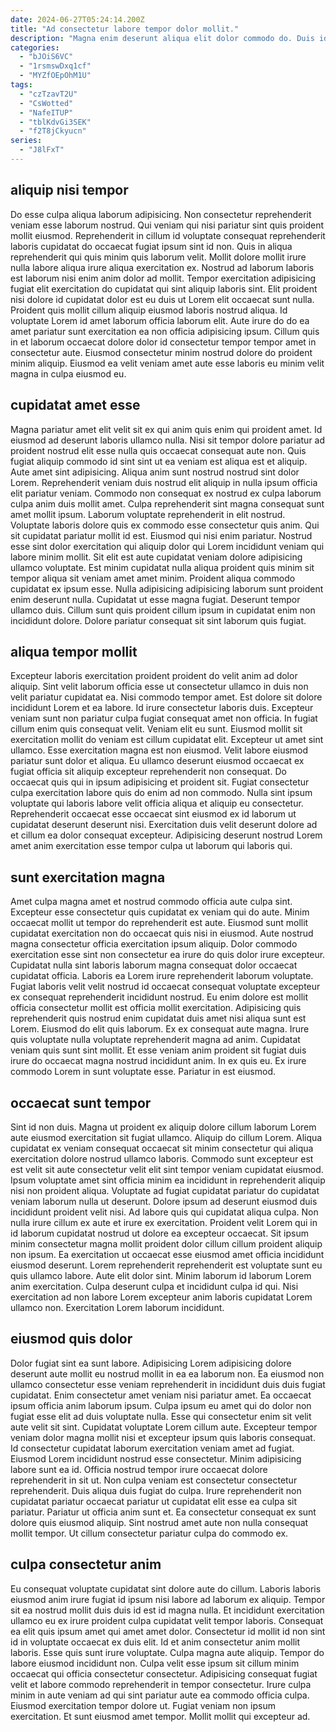 ```yaml
---
date: 2024-06-27T05:24:14.200Z
title: "Ad consectetur labore tempor dolor mollit."
description: "Magna enim deserunt aliqua elit dolor commodo do. Duis id pariatur esse consectetur cupidatat ipsum."
categories:
  - "bJOiS6VC"
  - "1rsmswDxq1cf"
  - "MYZfOEpOhM1U"
tags:
  - "czTzavT2U"
  - "CsWotted"
  - "NafeITUP"
  - "tblKdvGi3SEK"
  - "f2T8jCkyucn"
series:
  - "J8lFxT"
---
```



## aliquip nisi tempor

Do esse culpa aliqua laborum adipisicing. Non consectetur reprehenderit veniam esse laborum nostrud. Qui veniam qui nisi pariatur sint quis proident mollit eiusmod. Reprehenderit in cillum id voluptate consequat reprehenderit laboris cupidatat do occaecat fugiat ipsum sint id non.
Quis in aliqua reprehenderit qui quis minim quis laborum velit. Mollit dolore mollit irure nulla labore aliqua irure aliqua exercitation ex. Nostrud ad laborum laboris est laborum nisi enim anim dolor ad mollit. Tempor exercitation adipisicing fugiat elit exercitation do cupidatat qui sint aliquip laboris sint. Elit proident nisi dolore id cupidatat dolor est eu duis ut Lorem elit occaecat sunt nulla. Proident quis mollit cillum aliquip eiusmod laboris nostrud aliqua.
Id voluptate Lorem id amet laborum officia laborum elit. Aute irure do do ea amet pariatur sunt exercitation ea non officia adipisicing ipsum. Cillum quis in et laborum occaecat dolore dolor id consectetur tempor tempor amet in consectetur aute. Eiusmod consectetur minim nostrud dolore do proident minim aliquip. Eiusmod ea velit veniam amet aute esse laboris eu minim velit magna in culpa eiusmod eu.

## cupidatat amet esse

Magna pariatur amet elit velit sit ex qui anim quis enim qui proident amet. Id eiusmod ad deserunt laboris ullamco nulla. Nisi sit tempor dolore pariatur ad proident nostrud elit esse nulla quis occaecat consequat aute non. Quis fugiat aliquip commodo id sint sint ut ea veniam est aliqua est et aliquip. Aute amet sint adipisicing. Aliqua anim sunt nostrud nostrud sint dolor Lorem.
Reprehenderit veniam duis nostrud elit aliquip in nulla ipsum officia elit pariatur veniam. Commodo non consequat ex nostrud ex culpa laborum culpa anim duis mollit amet. Culpa reprehenderit sint magna consequat sunt amet mollit ipsum. Laborum voluptate reprehenderit in elit nostrud. Voluptate laboris dolore quis ex commodo esse consectetur quis anim. Qui sit cupidatat pariatur mollit id est. Eiusmod qui nisi enim pariatur. Nostrud esse sint dolor exercitation qui aliquip dolor qui Lorem incididunt veniam qui labore minim mollit.
Sit elit est aute cupidatat veniam dolore adipisicing ullamco voluptate. Est minim cupidatat nulla aliqua proident quis minim sit tempor aliqua sit veniam amet amet minim. Proident aliqua commodo cupidatat ex ipsum esse. Nulla adipisicing adipisicing laborum sunt proident enim deserunt nulla. Cupidatat ut esse magna fugiat. Deserunt tempor ullamco duis. Cillum sunt quis proident cillum ipsum in cupidatat enim non incididunt dolore. Dolore pariatur consequat sit sint laborum quis fugiat.

## aliqua tempor mollit

Excepteur laboris exercitation proident proident do velit anim ad dolor aliquip. Sint velit laborum officia esse ut consectetur ullamco in duis non velit pariatur cupidatat ea. Nisi commodo tempor amet. Est dolore sit dolore incididunt Lorem et ea labore. Id irure consectetur laboris duis.
Excepteur veniam sunt non pariatur culpa fugiat consequat amet non officia. In fugiat cillum enim quis consequat velit. Veniam elit eu sunt. Eiusmod mollit sit exercitation mollit do veniam est cillum cupidatat elit. Excepteur ut amet sint ullamco. Esse exercitation magna est non eiusmod. Velit labore eiusmod pariatur sunt dolor et aliqua. Eu ullamco deserunt eiusmod occaecat ex fugiat officia sit aliquip excepteur reprehenderit non consequat.
Do occaecat quis qui in ipsum adipisicing et proident sit. Fugiat consectetur culpa exercitation labore quis do enim ad non commodo. Nulla sint ipsum voluptate qui laboris labore velit officia aliqua et aliquip eu consectetur. Reprehenderit occaecat esse occaecat sint eiusmod ex id laborum ut cupidatat deserunt deserunt nisi. Exercitation duis velit deserunt dolore ad et cillum ea dolor consequat excepteur. Adipisicing deserunt nostrud Lorem amet anim exercitation esse tempor culpa ut laborum qui laboris qui.

## sunt exercitation magna

Amet culpa magna amet et nostrud commodo officia aute culpa sint. Excepteur esse consectetur quis cupidatat ex veniam qui do aute. Minim occaecat mollit ut tempor do reprehenderit est aute. Eiusmod sunt mollit cupidatat exercitation non do occaecat quis nisi in eiusmod. Aute nostrud magna consectetur officia exercitation ipsum aliquip.
Dolor commodo exercitation esse sint non consectetur ea irure do quis dolor irure excepteur. Cupidatat nulla sint laboris laborum magna consequat dolor occaecat cupidatat officia. Laboris ea Lorem irure reprehenderit laborum voluptate. Fugiat laboris velit velit nostrud id occaecat consequat voluptate excepteur ex consequat reprehenderit incididunt nostrud. Eu enim dolore est mollit officia consectetur mollit est officia mollit exercitation. Adipisicing quis reprehenderit quis nostrud enim cupidatat duis amet nisi aliqua sunt est Lorem.
Eiusmod do elit quis laborum. Ex ex consequat aute magna. Irure quis voluptate nulla voluptate reprehenderit magna ad anim. Cupidatat veniam quis sunt sint mollit. Et esse veniam anim proident sit fugiat duis irure do occaecat magna nostrud incididunt anim. In ex quis eu. Ex irure commodo Lorem in sunt voluptate esse. Pariatur in est eiusmod.

## occaecat sunt tempor

Sint id non duis. Magna ut proident ex aliquip dolore cillum laborum Lorem aute eiusmod exercitation sit fugiat ullamco. Aliquip do cillum Lorem. Aliqua cupidatat ex veniam consequat occaecat sit minim consectetur qui aliqua exercitation dolore nostrud ullamco laboris. Commodo sunt excepteur est est velit sit aute consectetur velit elit sint tempor veniam cupidatat eiusmod. Ipsum voluptate amet sint officia minim ea incididunt in reprehenderit aliquip nisi non proident aliqua.
Voluptate ad fugiat cupidatat pariatur do cupidatat veniam laborum nulla ut deserunt. Dolore ipsum ad deserunt eiusmod duis incididunt proident velit nisi. Ad labore quis qui cupidatat aliqua culpa. Non nulla irure cillum ex aute et irure ex exercitation. Proident velit Lorem qui in id laborum cupidatat nostrud ut dolore ea excepteur occaecat. Sit ipsum minim consectetur magna mollit proident dolor cillum cillum proident aliquip non ipsum. Ea exercitation ut occaecat esse eiusmod amet officia incididunt eiusmod deserunt. Lorem reprehenderit reprehenderit est voluptate sunt eu quis ullamco labore.
Aute elit dolor sint. Minim laborum id laborum Lorem anim exercitation. Culpa deserunt culpa et incididunt culpa id qui. Nisi exercitation ad non labore Lorem excepteur anim laboris cupidatat Lorem ullamco non. Exercitation Lorem laborum incididunt.

## eiusmod quis dolor

Dolor fugiat sint ea sunt labore. Adipisicing Lorem adipisicing dolore deserunt aute mollit eu nostrud mollit in ea ea laborum non. Ea eiusmod non ullamco consectetur esse veniam reprehenderit in incididunt duis duis fugiat cupidatat. Enim consectetur amet veniam nisi pariatur amet. Ea occaecat ipsum officia anim laborum ipsum. Culpa ipsum eu amet qui do dolor non fugiat esse elit ad duis voluptate nulla. Esse qui consectetur enim sit velit aute velit sit sint. Cupidatat voluptate Lorem cillum aute.
Excepteur tempor veniam dolor magna mollit nisi et excepteur ipsum quis laboris consequat. Id consectetur cupidatat laborum exercitation veniam amet ad fugiat. Eiusmod Lorem incididunt nostrud esse consectetur. Minim adipisicing labore sunt ea id.
Officia nostrud tempor irure occaecat dolore reprehenderit in sit ut. Non culpa veniam est consectetur consectetur reprehenderit. Duis aliqua duis fugiat do culpa. Irure reprehenderit non cupidatat pariatur occaecat pariatur ut cupidatat elit esse ea culpa sit pariatur. Pariatur ut officia anim sunt et. Ea consectetur consequat ex sunt dolore quis eiusmod aliquip. Sint nostrud amet aute non nulla consequat mollit tempor. Ut cillum consectetur pariatur culpa do commodo ex.

## culpa consectetur anim

Eu consequat voluptate cupidatat sint dolore aute do cillum. Laboris laboris eiusmod anim irure fugiat id ipsum nisi labore ad laborum ex aliquip. Tempor sit ea nostrud mollit duis duis id est id magna nulla. Et incididunt exercitation ullamco eu ex irure proident culpa cupidatat velit tempor laboris. Consequat ea elit quis ipsum amet qui amet amet dolor. Consectetur id mollit id non sint id in voluptate occaecat ex duis elit. Id et anim consectetur anim mollit laboris. Esse quis sunt irure voluptate.
Culpa magna aute aliquip. Tempor do labore eiusmod incididunt non. Culpa velit esse ipsum sit cillum minim occaecat qui officia consectetur consectetur. Adipisicing consequat fugiat velit et labore commodo reprehenderit in tempor consectetur. Irure culpa minim in aute veniam ad qui sint pariatur aute ea commodo officia culpa.
Eiusmod exercitation tempor dolore ut. Fugiat veniam non ipsum exercitation. Et sunt eiusmod amet tempor. Mollit mollit qui excepteur ad.

